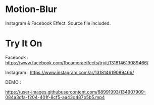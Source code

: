 # Motion-Blur 
Instagram &amp; Facebook Effect.
Source file included.

# Try It On 
Facebook : https://www.facebook.com/fbcameraeffects/tryit/131814619089466/

Instagram : https://www.instagram.com/ar/131814619089466/

DEMO :

https://user-images.githubusercontent.com/68991993/134907909-084a3dfa-f204-401f-8cf5-aa43d487b5b5.mp4

